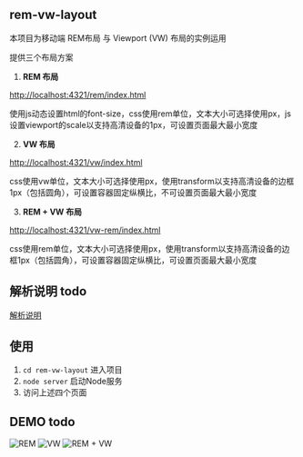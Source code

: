 
## rem-vw-layout

本项目为移动端 REM布局 与 Viewport (VW) 布局的实例运用

提供三个布局方案

1. **REM 布局** 

[http://localhost:4321/rem/index.html](http://localhost:4321/rem/index.html)

使用js动态设置html的font-size，css使用rem单位，文本大小可选择使用px，js设置viewport的scale以支持高清设备的1px，可设置页面最大最小宽度

2. **VW 布局**

[http://localhost:4321/vw/index.html](http://localhost:4321/vw/index.html)

css使用vw单位，文本大小可选择使用px，使用transform以支持高清设备的边框1px（包括圆角），可设置容器固定纵横比，不可设置页面最大最小宽度

3. **REM + VW 布局**

[http://localhost:4321/vw-rem/index.html](http://localhost:4321/vw-rem/index.html)

css使用rem单位，文本大小可选择使用px，使用transform以支持高清设备的边框1px（包括圆角），可设置容器固定纵横比，可设置页面最大最小宽度


## 解析说明 todo

[解析说明](https://www.cnblogs.com/imwtr/p/9576546.html)


## 使用
1. `cd rem-vw-layout` 进入项目
2. `node server` 启动Node服务
3. 访问上述四个页面


## DEMO todo
![REM](./message.gif)
![VW](./message-ssr.gif)
![REM + VW](./home.gif)

